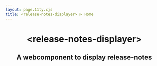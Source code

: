 ```yaml
---
layout: page.11ty.cjs
title: <release-notes-displayer> ⌲ Home
---
```


<header class="index-header">
  <h1>&lt;release-notes-displayer></h1>
  <h2>A webcomponent to display release-notes</h2>
</header>

<style>
    release-notes-displayer {
        --release-notes-font-size-primary: 18px;
    }
</style>
<release-notes-displayer 
    data='[
    {
        "name": "A cool update",
        "notes": [
            "[Improved] 🚀 Display release-notes easily",
            "[Improved] Customizable component",
            "[Improved] Written in Typescript",
            "[Improved] Configuration can be done with json",
            "[Added] Check out the examples, api and more"
        ],
        "version": "2.0.0"
    },
    {
        "notes": [
            "[Added] A cool new feature",
            "[Improved] 🧹 Housekeeping",
            "[Improved] 📖 Added more docs",
            "[Update] 📦 Updated Dependency XY",
            "the world",
            "[Removed] Deprecated stuff"
        ],
        "version": "1.0.1"
    },
    {
        "name": "The first release",
        "pub_date": "2020-01-01",
        "version": "1.0.0"
    }]' />
